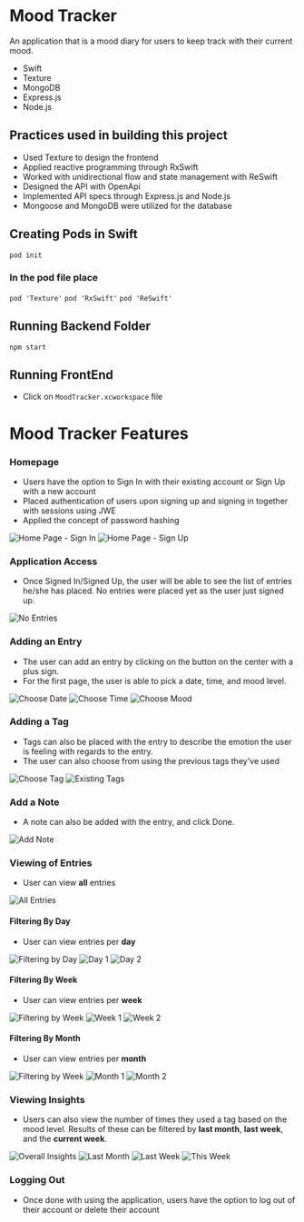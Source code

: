 # Mood Tracker

An application that is a mood diary for users to keep track with their current mood.

-   Swift
-   Texture
-   MongoDB
-   Express.js
-   Node.js

## Practices used in building this project

-   Used Texture to design the frontend
-   Applied reactive programming through RxSwift
-   Worked with unidirectional flow and state management with ReSwift
-   Designed the API with OpenApi
-   Implemented API specs through Express.js and Node.js
-   Mongoose and MongoDB were utilized for the database

## Creating Pods in Swift

`pod init`

### In the pod file place

`pod 'Texture'`
`pod 'RxSwift'`
`pod 'ReSwift'`

## Running Backend Folder

`npm start`

## Running FrontEnd

-   Click on `MoodTracker.xcworkspace` file

# Mood Tracker Features

### Homepage

-   Users have the option to Sign In with their existing account or Sign Up with a new account
-   Placed authentication of users upon signing up and signing in together with sessions using JWE
-   Applied the concept of password hashing

![Home Page - Sign In](/Images/signIn.png 'Sign In')
![Home Page - Sign Up](/Images/signUp.png 'Sign Up')

### Application Access

-   Once Signed In/Signed Up, the user will be able to see the list of entries he/she has placed. No entries were placed yet as the user just signed up.

![No Entries](/Images/noEntries.png 'No Entries')

### Adding an Entry

-   The user can add an entry by clicking on the button on the center with a plus sign.
-   For the first page, the user is able to pick a date, time, and mood level.

![Choose Date](/Images/chooseDate.png 'Choose Date')
![Choose Time](/Images/chooseTime.png 'Choose Time')
![Choose Mood](/Images/moodLevel.png 'Choose Mood')

### Adding a Tag

-   Tags can also be placed with the entry to describe the emotion the user is feeling with regards to the entry.
-   The user can also choose from using the previous tags they've used

![Choose Tag](/Images/addTag.png 'Choose Tag')
![Existing Tags](/Images/useExistingTags.png 'Use Existing Tags')

### Add a Note

-   A note can also be added with the entry, and click Done.

![Add Note](/Images/addNote.png 'Add Note')

### Viewing of Entries

-   User can view **all** entries

![All Entries](/Images/allEntries.png 'All Entries')

#### Filtering By Day

-   User can view entries per **day**

![Filtering by Day](/Images/filteringByDay.png 'Filtering by Day')
![Day 1](/Images/byDay1.png 'Day 1')
![Day 2](/Images/byDay2.png 'Day 2')

#### Filtering By Week

-   User can view entries per **week**

![Filtering by Week](/Images/filteringByWeek.png 'Filtering by Day')
![Week 1](/Images/byWeek1.png 'Week 1')
![Week 2](/Images/byWeek2.png 'Week 2')

#### Filtering By Month

-   User can view entries per **month**

![Filtering by Week](/Images/filteringByMonth.png 'Filtering by Month')
![Month 1](/Images/byMonth1.png 'Month 1')
![Month 2](/Images/byMonth2.png 'Month 2')

### Viewing Insights

-   Users can also view the number of times they used a tag based on the mood level. Results of these can be filtered by **last month**, **last week**, and the **current week**.

![Overall Insights](/Images/overallInsights.png 'Overall Insights')
![Last Month](/Images/lastMonthInsight.png 'Last Month')
![Last Week](/Images/lastWeekInsight.png 'Last Week')
![This Week](/Images/thisWeekInsight.png 'This Week')

### Logging Out

-   Once done with using the application, users have the option to log out of their account or delete their account

